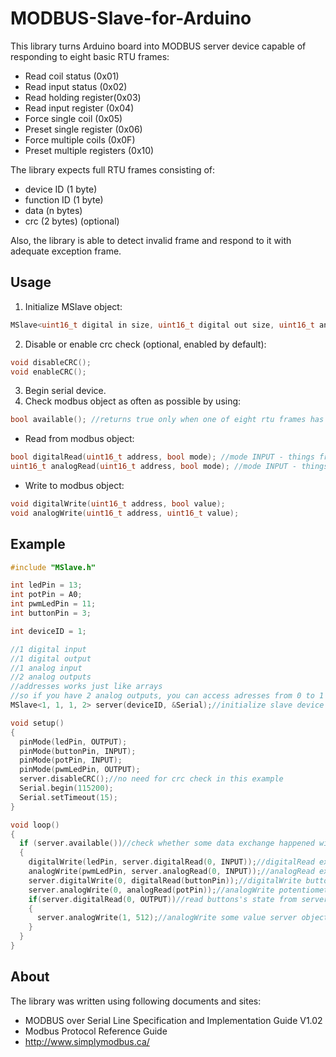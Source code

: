 # MODBUS-Slave-for-Arduino

This library turns Arduino board into MODBUS server device capable of responding to eight basic RTU frames:
+ Read coil status (0x01)
+ Read input status (0x02)
+ Read holding register(0x03)
+ Read input register (0x04)
+ Force single coil (0x05)
+ Preset single register (0x06)
+ Force multiple coils (0x0F)
+ Preset multiple registers (0x10)

The library expects full RTU frames consisting of:
+ device ID (1 byte)
+ function ID (1 byte)
+ data (n bytes)
+ crc (2 bytes) (optional)

Also, the library is able to detect invalid frame and respond to it with adequate exception frame.

## Usage
1. Initialize MSlave object:
```cpp
MSlave<uint16_t digital in size, uint16_t digital out size, uint16_t analog in size, uint16_t analog out size> name(uint8_t device id, HardwareSerial *serial);
```
2. Disable or enable crc check (optional, enabled by default):
```cpp
void disableCRC();
void enableCRC();
```
3. Begin serial device.
4. Check modbus object as often as possible by using:
```cpp
bool available(); //returns true only when one of eight rtu frames has been processed
```
+ Read from modbus object:
```cpp
bool digitalRead(uint16_t address, bool mode); //mode INPUT - things from the outside or OUTPUT - things written by using object's analogWrite
uint16_t analogRead(uint16_t address, bool mode); //mode INPUT - things from the outside or OUTPUT - things written by using object's analogWrite
```
+ Write to modbus object:
```cpp
void digitalWrite(uint16_t address, bool value);
void analogWrite(uint16_t address, uint16_t value);
```

## Example
```cpp
#include "MSlave.h"

int ledPin = 13;
int potPin = A0;
int pwmLedPin = 11;
int buttonPin = 3;

int deviceID = 1;

//1 digital input
//1 digital output
//1 analog input
//2 analog outputs
//addresses works just like arrays
//so if you have 2 analog outputs, you can access adresses from 0 to 1
MSlave<1, 1, 1, 2> server(deviceID, &Serial);//initialize slave device

void setup()
{
  pinMode(ledPin, OUTPUT);
  pinMode(buttonPin, INPUT);
  pinMode(potPin, INPUT);
  pinMode(pwmLedPin, OUTPUT);
  server.disableCRC();//no need for crc check in this example
  Serial.begin(115200);
  Serial.setTimeout(15);
}

void loop()
{
  if (server.available())//check whether some data exchange happened with this device
  {
    digitalWrite(ledPin, server.digitalRead(0, INPUT));//digitalRead external boolean data received from client devices
    analogWrite(pwmLedPin, server.analogRead(0, INPUT));//analogRead external uint16_t data received from client devices
    server.digitalWrite(0, digitalRead(buttonPin));//digitalWrite button's state to server object so it will be available to be read from clients
    server.analogWrite(0, analogRead(potPin));//analogWrite potentiometer's state to server object so it will be available to be read from clients
    if(server.digitalRead(0, OUTPUT))//read buttons's state from server object
    {
      server.analogWrite(1, 512);//analogWrite some value server object so it will be available to be read from clients
    }
  }
}
```

## About
The library was written using following documents and sites:
+ MODBUS over Serial Line Specification and Implementation Guide V1.02
+ Modbus Protocol Reference Guide
+ http://www.simplymodbus.ca/
